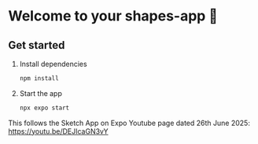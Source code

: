 # Welcome to your shapes-app 👋

## Get started

1. Install dependencies

   ```bash
   npm install
   ```

2. Start the app

   ```bash
   npx expo start
   ```
This follows the Sketch App on Expo Youtube page dated 26th June 2025: https://youtu.be/DEJIcaGN3vY
